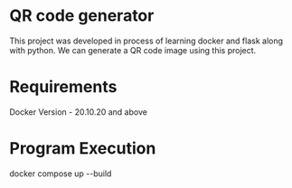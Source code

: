 # QR code generator
This project was developed in process of learning docker and flask along with python. We can generate a QR code image using this project.

# Requirements
Docker Version - 20.10.20 and above

# Program Execution
docker compose up --build